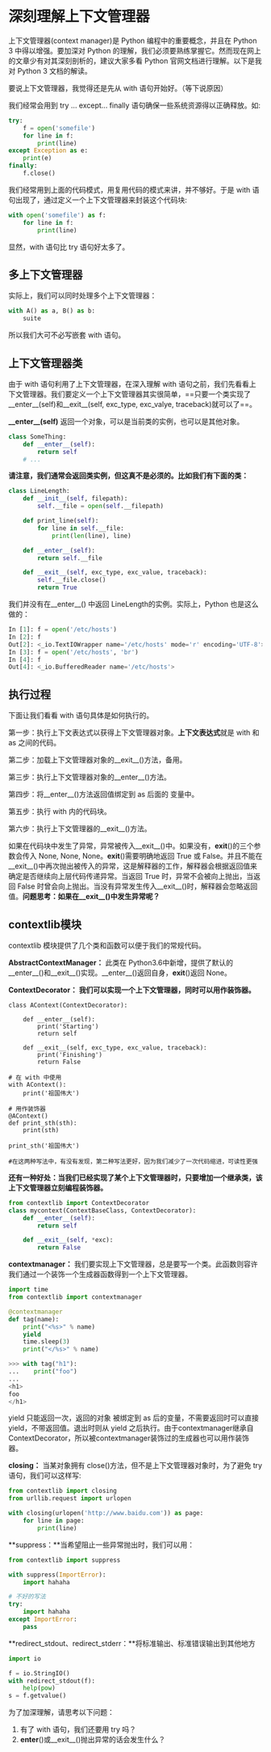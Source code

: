 # 深刻理解上下文管理器

上下文管理器(context manager)是 Python 编程中的重要概念，并且在 Python 3 中得以增强。要加深对 Python 的理解，我们必须要熟练掌握它。然而现在网上的文章少有对其深刻剖析的，建议大家多看 Python 官网文档进行理解。以下是我对 Python 3 文档的解读。

要说上下文管理器，我觉得还是先从 with 语句开始好。（等下说原因）

我们经常会用到 try ... except... finally 语句确保一些系统资源得以正确释放。如:

```python
try:
    f = open('somefile')
    for line in f:
        print(line)
except Exception as e:
    print(e)
finally:
    f.close()
```

我们经常用到上面的代码模式，用复用代码的模式来讲，并不够好。于是 with 语句出现了，通过定义一个上下文管理器来封装这个代码块:

```python
with open('somefile') as f:
    for line in f:
        print(line)
```

显然，with 语句比 try 语句好太多了。

## 多上下文管理器

实际上，我们可以同时处理多个上下文管理器：

```python
with A() as a, B() as b:
    suite
```

所以我们大可不必写嵌套 with 语句。

## 上下文管理器类

由于 with 语句利用了上下文管理器，在深入理解 with 语句之前，我们先看看上下文管理器。我们要定义一个上下文管理器其实很简单，==只要一个类实现了\_\_enter\_\_(self)和\_\_exit\_\_(self, exc_type, exc_valye, traceback)就可以了==。

**\_\_enter\_\_(self)** 返回一个对象，可以是当前类的实例，也可以是其他对象。

```python
class SomeThing:
    def __enter__(self):
        return self
    # ...
```

**请注意，我们通常会返回类实例，但这真不是必须的。比如我们有下面的类：**

```python
class LineLength:
    def __init__(self, filepath):
        self.__file = open(self.__filepath)

    def print_line(self):
        for line in self.__file:
            print(len(line), line)

    def __enter__(self):
        return self.__file

    def __exit__(self, exc_type, exc_value, traceback):
        self.__file.close()
        return True
```

我们并没有在\_\_enter\_\_() 中返回 LineLength的实例。实际上，Python 也是这么做的：

```python
In [1]: f = open('/etc/hosts')
In [2]: f
Out[2]: <_io.TextIOWrapper name='/etc/hosts' mode='r' encoding='UTF-8'>
In [3]: f = open('/etc/hosts', 'br')
In [4]: f
Out[4]: <_io.BufferedReader name='/etc/hosts'>
```

## 执行过程

下面让我们看看 with 语句具体是如何执行的。

第一步：执行上下文表达式以获得上下文管理器对象。**上下文表达式**就是 with 和 as 之间的代码。

第二步：加载上下文管理器对象的\_\_exit__()方法，备用。

第三步：执行上下文管理器对象的\_\_enter\_\_()方法。

第四步：将\_\_enter__()方法返回值绑定到 as 后面的 变量中。

第五步：执行 with 内的代码块。

第六步：执行上下文管理器的\_\_exit__()方法。

如果在代码块中发生了异常，异常被传入__exit__()中。如果没有，__exit__()的三个参数会传入 None, None, None。__exit__()需要明确地返回 True 或 False。并且不能在__exit__()中再次抛出被传入的异常，这是解释器的工作，解释器会根据返回值来确定是否继续向上层代码传递异常。当返回 True 时，异常不会被向上抛出，当返回 False 时曾会向上抛出。当没有异常发生传入__exit__()时，解释器会忽略返回值。**问题思考：如果在__exit__()中发生异常呢？**

## contextlib模块

contextlib 模块提供了几个类和函数可以便于我们的常规代码。

**AbstractContextManager：** 此类在 Python3.6中新增，提供了默认的\_\_enter\_\_()和\_\_exit\_\_()实现。\_\_enter\_\_()返回自身，__exit__()返回 None。

**ContextDecorator： 我们可以实现一个上下文管理器，同时可以用作装饰器。**

```python3
class AContext(ContextDecorator):

    def __enter__(self):
        print('Starting')
        return self

    def __exit__(self, exc_type, exc_value, traceback):
        print('Finishing')
        return False

# 在 with 中使用
with AContext():
    print('祖国伟大')

# 用作装饰器
@AContext()
def print_sth(sth):
    print(sth)

print_sth('祖国伟大')

#在这两种写法中，有没有发现，第二种写法更好，因为我们减少了一次代码缩进，可读性更强
```

**还有一种好处：当我们已经实现了某个上下文管理器时，只要增加一个继承类，该上下文管理器立刻编程装饰器。**

```python
from contextlib import ContextDecorator
class mycontext(ContextBaseClass, ContextDecorator):
    def __enter__(self):
        return self

    def __exit__(self, *exc):
        return False
```

**contextmanager：** 我们要实现上下文管理器，总是要写一个类。此函数则容许我们通过一个装饰一个生成器函数得到一个上下文管理器。

```python
import time
from contextlib import contextmanager

@contextmanager
def tag(name):
    print("<%s>" % name)
    yield
    time.sleep(3)
    print("</%s>" % name)

>>> with tag("h1"):
...    print("foo")
...
<h1>
foo
</h1>
```

yield 只能返回一次，返回的对象 被绑定到 as 后的变量，不需要返回时可以直接 yield，不带返回值。退出时则从 yield 之后执行。由于contextmanager继承自ContextDecorator，所以被contextmanager装饰过的生成器也可以用作装饰器。



**closing：** 当某对象拥有 close()方法，但不是上下文管理器对象时，为了避免 try 语句，我们可以这样写:

```python
from contextlib import closing
from urllib.request import urlopen

with closing(urlopen('http://www.baidu.com')) as page:
    for line in page:
        print(line)
```



**suppress：**当希望阻止一些异常抛出时，我们可以用：

```python
from contextlib import suppress

with suppress(ImportError):
    import hahaha

# 不好的写法
try:
    import hahaha
except ImportError:
    pass
```



**redirect_stdout、redirect_stderr：**将标准输出、标准错误输出到其他地方

```python
import io

f = io.StringIO()
with redirect_stdout(f):
    help(pow)
s = f.getvalue()
```

为了加深理解，请思考以下问题：

1. 有了 with 语句，我们还要用 try 吗？
2. __enter__()或__exit__()抛出异常的话会发生什么？